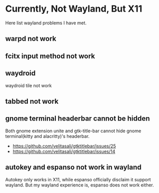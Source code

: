 # Currently, Not Wayland, But X11

Here list wayland problems I have met.

## warpd not work

## fcitx input method not work

## waydroid

waydroid tile not work

## tabbed not work


## gnome terminal headerbar cannot be hidden

Both gnome extension unite and gtk-title-bar
cannot hide gnome terminal(kitty and alacritty)'s headerbar.

* https://github.com/velitasali/gtktitlebar/issues/25
* https://github.com/velitasali/gtktitlebar/issues/14

## autokey and espanso not work in wayland

Autokey only works in X11,
while espanso officially disclaim it support wayland.
But my wayland experience is, espanso does not work either.

